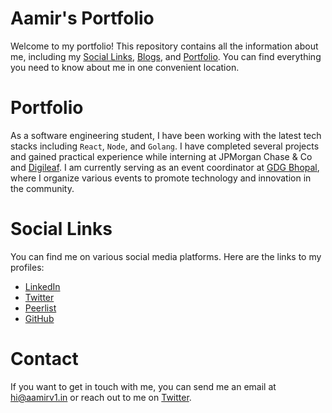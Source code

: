 # Aamir's Portfolio

Welcome to my portfolio! This repository contains all the information about me, including my [Social Links](https://aamirv1.in/socials), [Blogs](https://aamirv1.in/blogs), and [Portfolio](https://aamirv1.in/). You can find everything you need to know about me in one convenient location.

# Portfolio

As a software engineering student, I have been working with the latest tech stacks including `React`, `Node`, and `Golang`. I have completed several projects and gained practical experience while interning at JPMorgan Chase & Co and [Digileaf](https://digileaf.in/). I am currently serving as an event coordinator at [GDG Bhopal](https://gdgbhopal.com/), where I organize various events to promote technology and innovation in the community.

# Social Links

You can find me on various social media platforms. Here are the links to my profiles:

- [LinkedIn](https://www.linkedin.com/in/aamirv1/)
- [Twitter](https://twitter.com/aamirv1)
- [Peerlist](https://peerlist.io/aamir)
- [GitHub](https://github.com/aamirv1)

<!-- # Blogs

I write about various topics that interest me. You can find all of my blog posts on my personal blog. -->

# Contact

If you want to get in touch with me, you can send me an email at [hi@aamirv1.in](mailto:hi@aamirv1.in) or reach out to me on [Twitter](https://twitter.com/aamirv1).
